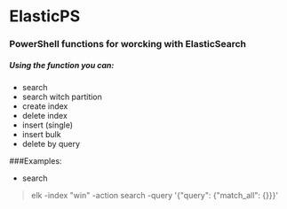 # ElasticPS
### PowerShell functions for worcking with ElasticSearch
##### Using the function you can:
- search
- search witch partition
- create index
- delete index
- insert (single)
- insert bulk
- delete by query

###Examples:
- search
>elk -index "win" -action search -query '{"query": {"match_all": {}}}'
